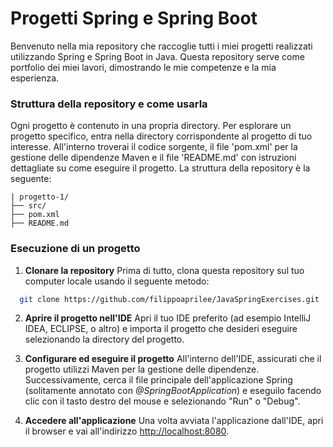# Progetti Spring e Spring Boot

Benvenuto nella mia repository che raccoglie tutti i miei progetti realizzati utilizzando Spring e Spring Boot in Java. Questa repository serve come portfolio dei miei lavori, dimostrando le mie competenze e la mia esperienza. 

### Struttura della repository e come usarla
Ogni progetto è contenuto in una propria directory. Per esplorare un progetto specifico, entra nella directory corrispondente al progetto di tuo interesse. All'interno troverai il codice sorgente, il file 'pom.xml' per la gestione delle dipendenze Maven e il file 'README.md' con istruzioni dettagliate su come eseguire il progetto.
La struttura della repository è la seguente:

    | progetto-1/
    ├── src/
    ├── pom.xml
    ├── README.md


### Esecuzione di un progetto
1. **Clonare la repository**
Prima di tutto, clona questa repository sul tuo computer locale usando il seguente metodo:

```bash
  git clone https://github.com/filippoaprilee/JavaSpringExercises.git
```

2. **Aprire il progetto nell'IDE**
Apri il tuo IDE preferito (ad esempio IntelliJ IDEA, ECLIPSE, o altro) e importa il progetto che desideri eseguire selezionando la directory del progetto.

3. **Configurare ed eseguire il progetto**
All'interno dell'IDE, assicurati che il progetto utilizzi Maven per la gestione delle dipendenze. Successivamente, cerca il file principale dell'applicazione Spring (solitamente annotato con _@SpringBootApplication_) e eseguilo facendo clic con il tasto destro del mouse e selezionando "Run" o "Debug".

4. **Accedere all'applicazione**
Una volta avviata l'applicazione dall'IDE, apri il browser e vai all'indirizzo [http://localhost:8080](http://localhost:8080).


